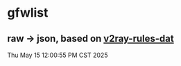 # gfwlist
## raw -> json, based on [v2ray-rules-dat](https://github.com/Loyalsoldier/v2ray-rules-dat)
Thu May 15 12:00:55 PM CST 2025

